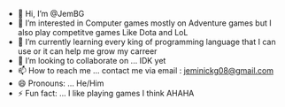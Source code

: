 - 👋 Hi, I’m @JemBG
- 👀 I’m interested in Computer games mostly on Adventure games but I also play competitve games Like Dota and LoL
- 🌱 I’m currently learning every king of programming language that I can use or it can help me grow my carreer
- 💞️ I’m looking to collaborate on ... IDK yet
- 📫 How to reach me ... contact me via email : jeminickg08@gmail.com
- 😄 Pronouns: ... He/Him
- ⚡ Fun fact: ... I like playing games I think AHAHA

<!---
JemBG/JemBG is a ✨ special ✨ repository because its `README.md` (this file) appears on your GitHub profile.
You can click the Preview link to take a look at your changes.
--->
